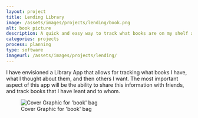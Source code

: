 ```yaml
---
layout: project
title: Lending Library
image: /assets/images/projects/lending/book.png
alt: book picture
description: A quick and easy way to track what books are on my shelf and which have been leant to a friend.
categories: projects
process: planning
type: software
imageurl: /assets/images/projects/lending/
---
```


I have envisioned a Library App that allows for tracking what books I have, what I thought about them, and then others I want. The most important aspect of this app will be the ability to share this information with friends, and track books that I have leant and to whom.

<figure class="card" >
    <img class="project-image" src="{{ page.imageurl }}book.png"
        alt="Cover Graphic for 'book' bag"/>
    <figcaption>Cover Graphic for 'book' bag</figcaption>
</figure>


<!-- <div class="masonry-grid">
    {% for image in site.data.lending %}
        <figure class="card">
            <img src="{{ page.imageurl }}{{ image.src }}.png" alt="{{ image.alt }}">
            <figcaption>{{ image.alt }}</figcaption>
        </figure>
    {% endfor %}
</div> -->
